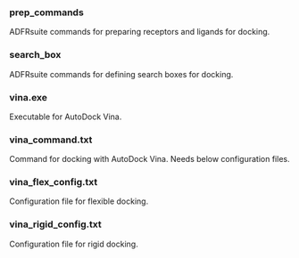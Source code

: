 ### prep_commands
ADFRsuite commands for preparing receptors and ligands for docking.
### search_box
ADFRsuite commands for defining search boxes for docking.
### vina.exe
Executable for AutoDock Vina.
### vina_command.txt
Command for docking with AutoDock Vina. Needs below configuration files.
### vina_flex_config.txt
Configuration file for flexible docking.
### vina_rigid_config.txt
Configuration file for rigid docking.
